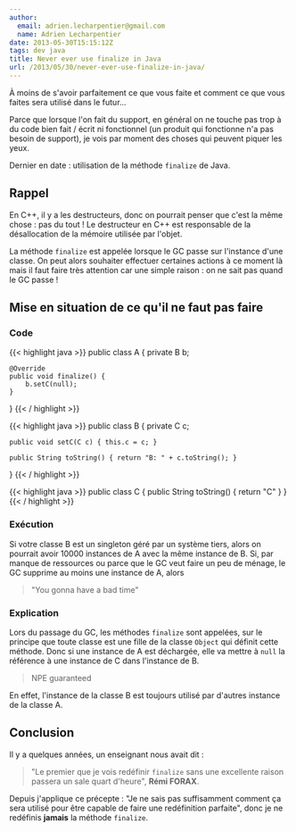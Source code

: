 ```yaml
---
author:
  email: adrien.lecharpentier@gmail.com
  name: Adrien Lecharpentier
date: 2013-05-30T15:15:12Z
tags: dev java
title: Never ever use finalize in Java
url: /2013/05/30/never-ever-use-finalize-in-java/
---
```


À moins de s'avoir parfaitement ce que vous faite et comment ce que vous faites sera utilisé dans le futur...

Parce que lorsque l'on fait du support, en général on ne touche pas trop à du code bien fait / écrit ni fonctionnel (un produit qui fonctionne n'a pas besoin de support), je vois par moment des choses qui peuvent piquer les yeux.

Dernier en date : utilisation de la méthode `finalize` de Java.

## Rappel

En C++, il y a les destructeurs, donc on pourrait penser que c'est la même chose : pas du tout ! Le destructeur en C++ est responsable de la désallocation de la mémoire utilisée par l'objet.

La méthode `finalize` est appelée lorsque le GC passe sur l'instance d'une classe. On peut alors souhaiter effectuer certaines actions à ce moment là mais il faut faire très attention car une simple raison : on ne sait pas quand le GC passe !

## Mise en situation de ce qu'il ne faut pas faire

### Code

{{< highlight java >}}
public class A {
	private B b;
		
	@Override
	public void finalize() {
		b.setC(null);
	}
}
{{< / highlight >}}

{{< highlight java >}}
public class B {
	private C c;
	
	public void setC(C c) { this.c = c; }
	
	public String toString() { return "B: " + c.toString(); }
}
{{< / highlight >}}

{{< highlight java >}}
public class C {
	public String toString() { return "C" }
}
{{< / highlight >}}

### Exécution

Si votre classe B est un singleton géré par un système tiers, alors on pourrait avoir 10000 instances de A avec la même instance de B. Si, par manque de ressources ou parce que le GC veut faire un peu de ménage, le GC supprime au moins une instance de A, alors 

> "You gonna have a bad time"

### Explication

Lors du passage du GC, les méthodes `finalize` sont appelées, sur le principe que toute classe est une fille de la classe `Object` qui définit cette méthode. Donc si une instance de A est déchargée, elle va mettre à `null` la référence à une instance de C dans l'instance de B.

> NPE guaranteed 

En effet, l'instance de la classe B est toujours utilisé par d'autres instance de la classe A. 

## Conclusion

Il y a quelques années, un enseignant nous avait dit :

> "Le premier que je vois redéfinir `finalize` sans une excellente raison passera un sale quart d'heure", __Rémi FORAX__.

Depuis j'applique ce précepte : "Je ne sais pas suffisamment comment ça sera utilisé pour être capable de faire une redéfinition parfaite", donc je ne redéfinis __jamais__ la méthode `finalize`.


